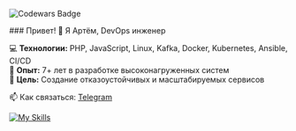 <p align="left">
  <img src="https://www.codewars.com/users/quas_wex/badges/large" alt="Codewars Badge">
</p>
### Привет! 👋 Я Артём, DevOps инженер  

💻 **Технологии:** PHP, JavaScript, Linux, Kafka, Docker, Kubernetes, Ansible, CI/CD  
🏢 **Опыт:** 7+ лет в разработке высоконагруженных систем  
🎯 **Цель:** Создание отказоустойчивых и масштабируемых сервисов  

📫 Как связаться: [Telegram](https://t.me/Shepych)  

[![My Skills](https://skillicons.dev/icons?i=php,js,ansible,postgresql,mysql,redis,docker,kafka,kubernetes,gitlab,terraform)](https://skillicons.dev)

